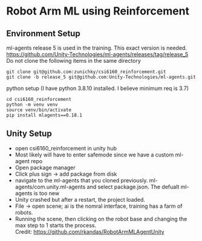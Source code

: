 # Robot Arm ML using Reinforcement 

## Environment Setup
ml-agents release 5 is used in the training. This exact version is needed. https://github.com/Unity-Technologies/ml-agents/releases/tag/release_5  
Do not clone the following items in the same directory
```
git clone git@github.com:zunichky/csi6160_reinforcement.git
git clone -b release_5 git@github.com:Unity-Technologies/ml-agents.git
```
python setup (I have python 3.8.10 installed. I believe minimum req is 3.7)
```
cd csi6160_reinforcement
python -m venv venv
source venv/bin/activate
pip install mlagents==0.18.1
```
## Unity Setup
- open csi6160_reinforcement in unity hub
- Most likely will have to enter safemode since we have a custom ml-agent repo
- Open package manager
- Click plus sign -> add package from disk
- navigate to the ml-agents that you cloned previously. ml-agents/com.unity.ml-agents and select package.json. The defualt ml-agents is too new 
- Unity crashed but after a restart, the project loaded. 
- File -> open scene; ai is the nomral interface, training has a farm of robots.
- Running the scene, then clicking on the robot base and changing the max step to 1 starts the process. 
<br> Credit: https://github.com/rkandas/RobotArmMLAgentUnity

